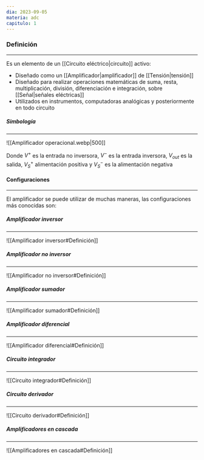 ```yaml
---
dia: 2023-09-05
materia: adc
capitulo: 1
---
```

### Definición
---
Es un elemento de un [[Circuito eléctrico|circuito]] activo:
* Diseñado como un [[Amplificador|amplificador]] de [[Tensión|tensión]]
* Diseñado para realizar operaciones matemáticas de suma, resta, multiplicación, división, diferenciación e integración, sobre [[Señal|señales eléctricas]]
* Utilizados en instrumentos, computadoras analógicas y posteriormente en todo circuito

##### Simbología
---
![[Amplificador operacional.webp|500]]

Donde $V^+$ es la entrada no inversora, $V^-$ es la entrada inversora, $V_{out}$ es la salida, $V^+_S$ alimentación positiva y $V^-_S$ es la alimentación negativa

#### Configuraciones
---
El amplificador se puede utilizar de muchas maneras, las configuraciones más conocidas son:

##### Amplificador inversor
---
![[Amplificador inversor#Definición]]

##### Amplificador no inversor
---
![[Amplificador no inversor#Definición]]

##### Amplificador sumador
---
![[Amplificador sumador#Definición]]

##### Amplificador diferencial
---
![[Amplificador diferencial#Definición]]

##### Circuito integrador
---
![[Circuito integrador#Definición]]

##### Circuito derivador
---
![[Circuito derivador#Definición]]

##### Amplificadores en cascada
---
![[Amplificadores en cascada#Definición]]